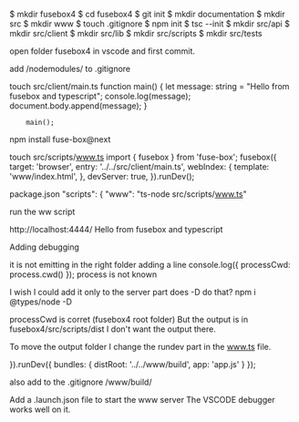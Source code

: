 $ mkdir fusebox4
$ cd fusebox4
$ git init
$ mkdir documentation
$ mkdir src
$ mkdir www
$ touch .gitignore
$ npm init
$ tsc --init
$ mkdir src/api
$ mkdir src/client
$ mkdir src/lib
$ mkdir src/scripts
$ mkdir src/tests

open folder fusebox4 in vscode and first commit.

add /nodemodules/ to .gitignore

touch src/client/main.ts
        function main() {
            let message: string = "Hello from fusebox and typescript";
            console.log(message);
            document.body.append(message);
        }

        main();


npm install fuse-box@next

touch src/scripts/www.ts
        import { fusebox } from 'fuse-box';
        fusebox({
          target: 'browser',
          entry: '../../src/client/main.ts',
          webIndex: {
              template: 'www/index.html',
          },
          devServer: true,
        }).runDev();

package.json
  "scripts": {
    "www": "ts-node src/scripts/www.ts"

run the ww script

http://localhost:4444/
Hello from fusebox and typescript

Adding debugging

it is not emitting in the right folder
adding a line
console.log({ processCwd: process.cwd() });
process is not known

I wish I could add it only to the server part does -D do that?
npm i @types/node -D

processCwd is corret (fusebox4 root folder)
But the output is in fusebox4/src/scripts/dist
I don't want the output there.

To move the output folder I change the rundev part in the www.ts file.

  }).runDev({
    bundles: { distRoot: '../../www/build', app: 'app.js' }
  });

also add to the .gitignore
  /www/build/

Add a .launch.json file to start the www server
    The VSCODE debugger works well on it.



